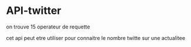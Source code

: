 # API-twitter

on trouve 15 operateur de requette 

cet api peut etre utiliser pour connaitre le nombre twitte sur une actualitee
